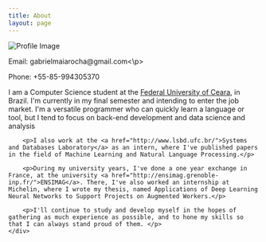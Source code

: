 ```yaml
---
title: About
layout: page
---
```

<div class="side-by-side"> 
    <div class="toright"> <img class="image" src="{{ site.url }}/{{ site.picture }}" alt="Profile Image">
    	<p>Email: gabrielmaiarocha@gmail.com<\p>
    	<p>Phone: +55-85-994305370</p>
    </div>
    <div class="toleft">
        <p>I am a Computer Science student at the <a href="http://www.ufc.br">Federal University of Ceara</a>, in Brazil. I'm currently in my final semester and intending to enter the job market. I'm a versatile programmer who can quickly learn a language or tool, but I tend to focus on back-end development and data science and analysis</p>
        
        <p>I also work at the <a href="http://www.lsbd.ufc.br/">Systems and Databases Laboratory</a> as an intern, where I've published papers in the field of Machine Learning and Natural Language Processing.</p>

        <p>During my university years, I've done a one year exchange in France, at the university <a href="http://ensimag.grenoble-inp.fr/">ENSIMAG</a>. There, I've also worked an internship at Michelin, where I wrote my thesis, named Applications of Deep Learning Neural Networks to Support Projects on Augmented Workers.</p>

        <p>I'll continue to study and develop myself in the hopes of gathering as much experience as possible, and to hone my skills so that I can always stand proud of them. </p>
    </div>
</div>
